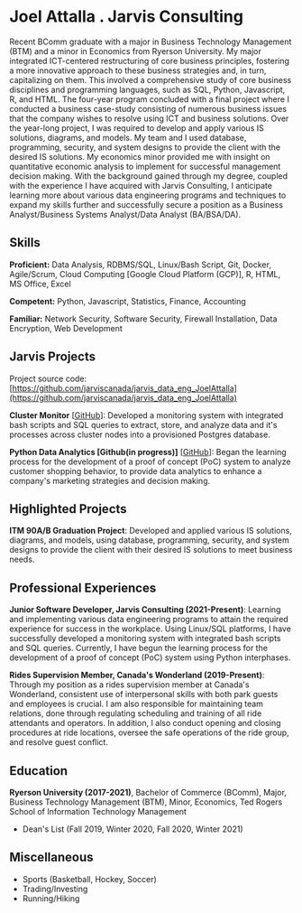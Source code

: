 # Joel Attalla . Jarvis Consulting

Recent BComm graduate with a major in Business Technology Management (BTM) and a minor in Economics from Ryerson University. My major integrated ICT-centered restructuring of core business principles, fostering a more innovative approach to these business strategies and, in turn, capitalizing on them. This involved a comprehensive study of core business disciplines and programming languages, such as SQL, Python, Javascript, R, and HTML. The four-year program concluded with a final project where I conducted a business case-study consisting of numerous business issues that the company wishes to resolve using ICT and business solutions. Over the year-long project, I was required to develop and apply various IS solutions, diagrams, and models. My team and I used database, programming, security, and system designs to provide the client with the desired IS solutions. My economics minor provided me with insight on quantitative economic analysis to implement for successful management decision making. With the background gained through my degree, coupled with the experience I have acquired with Jarvis Consulting, I anticipate learning more about various data engineering programs and techniques to expand my skills further and successfully secure a position as a Business Analyst/Business Systems Analyst/Data Analyst (BA/BSA/DA).

## Skills

**Proficient:** Data Analysis, RDBMS/SQL, Linux/Bash Script, Git, Docker, Agile/Scrum, Cloud Computing [Google Cloud Platform (GCP)], R, HTML, MS Office, Excel

**Competent:** Python, Javascript, Statistics, Finance, Accounting

**Familiar:** Network Security, Software Security, Firewall Installation, Data Encryption, Web Development

## Jarvis Projects

Project source code: [https://github.com/jarviscanada/jarvis_data_eng_JoelAttalla](https://github.com/jarviscanada/jarvis_data_eng_JoelAttalla)


**Cluster Monitor** [[GitHub](https://github.com/jarviscanada/jarvis_data_eng_JoelAttalla/tree/masterhttps://github.com/jarviscanada/jarvis_data_eng_JoelAttalla/tree/master/linux_sql)]: Developed a monitoring system with integrated bash scripts and SQL queries to extract, store, and analyze data and it's processes across cluster nodes into a provisioned Postgres database.

**Python Data Analytics [Github(in progress)]** [[GitHub](https://github.com/jarviscanada/jarvis_data_eng_JoelAttalla/tree/master)]: Began the learning process for the development of a proof of concept (PoC) system to analyze customer shopping behavior, to provide data analytics to enhance a company's marketing strategies and decision making. 


## Highlighted Projects
**ITM 90A/B Graduation Project**: Developed and applied various IS solutions, diagrams, and models, using database, programming, security, and system designs to provide the client with their desired IS solutions to meet business needs.


## Professional Experiences

**Junior Software Developer, Jarvis Consulting (2021-Present)**: Learning and implementing various data engineering programs to attain the required experience for success in the workplace. Using Linux/SQL platforms, I have successfully developed a monitoring system with integrated bash scripts and SQL queries. Currently, I have begun the learning process for the development of a proof of concept (PoC) system using Python interphases.

**Rides Supervision Member, Canada's Wonderland (2019-Present)**: Through my position as a rides supervision member at Canada's Wonderland, consistent use of interpersonal skills with both park guests and employees is crucial. I am also responsible for maintaining team relations, done through regulating scheduling and training of all ride attendants and operators. In addition, I also conduct opening and closing procedures at ride locations, oversee the safe operations of the ride group, and resolve guest conflict.


## Education
**Ryerson University (2017-2021)**, Bachelor of Commerce (BComm), Major, Business Technology Management (BTM), Minor, Economics, Ted Rogers School of Information Technology Management
- Dean's List (Fall 2019, Winter 2020, Fall 2020, Winter 2021)


## Miscellaneous
- Sports (Basketball, Hockey, Soccer)
- Trading/Investing
- Running/Hiking
